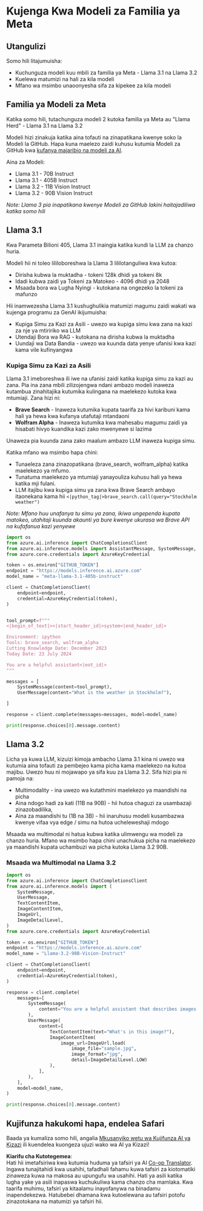 <!--
CO_OP_TRANSLATOR_METADATA:
{
  "original_hash": "4c2a0b0c738b649ef049fb99a23be661",
  "translation_date": "2025-07-09T19:12:23+00:00",
  "source_file": "21-meta/README.md",
  "language_code": "sw"
}
-->
# Kujenga Kwa Modeli za Familia ya Meta

## Utangulizi

Somo hili litajumuisha:

- Kuchunguza modeli kuu mbili za familia ya Meta - Llama 3.1 na Llama 3.2  
- Kuelewa matumizi na hali za kila modeli  
- Mfano wa msimbo unaoonyesha sifa za kipekee za kila modeli  

## Familia ya Modeli za Meta

Katika somo hili, tutachunguza modeli 2 kutoka familia ya Meta au "Llama Herd" - Llama 3.1 na Llama 3.2

Modeli hizi zinakuja katika aina tofauti na zinapatikana kwenye soko la Modeli la GitHub. Hapa kuna maelezo zaidi kuhusu kutumia Modeli za GitHub kwa [kufanya majaribio na modeli za AI](https://docs.github.com/en/github-models/prototyping-with-ai-models?WT.mc_id=academic-105485-koreyst).

Aina za Modeli:  
- Llama 3.1 - 70B Instruct  
- Llama 3.1 - 405B Instruct  
- Llama 3.2 - 11B Vision Instruct  
- Llama 3.2 - 90B Vision Instruct  

*Note: Llama 3 pia inapatikana kwenye Modeli za GitHub lakini haitajadiliwa katika somo hili*

## Llama 3.1

Kwa Parameta Bilioni 405, Llama 3.1 inaingia katika kundi la LLM za chanzo huria.

Modeli hii ni toleo lililoboreshwa la Llama 3 lililotanguliwa kwa kutoa:

- Dirisha kubwa la muktadha - tokeni 128k dhidi ya tokeni 8k  
- Idadi kubwa zaidi ya Tokeni za Matokeo - 4096 dhidi ya 2048  
- Msaada bora wa Lugha Nyingi - kutokana na ongezeko la tokeni za mafunzo  

Hii inamwezesha Llama 3.1 kushughulikia matumizi magumu zaidi wakati wa kujenga programu za GenAI ikijumuisha:  
- Kupiga Simu za Kazi za Asili - uwezo wa kupiga simu kwa zana na kazi za nje ya mtiririko wa LLM  
- Utendaji Bora wa RAG - kutokana na dirisha kubwa la muktadha  
- Uundaji wa Data Bandia - uwezo wa kuunda data yenye ufanisi kwa kazi kama vile kufinyangwa  

### Kupiga Simu za Kazi za Asili

Llama 3.1 imeboreshwa ili iwe na ufanisi zaidi katika kupiga simu za kazi au zana. Pia ina zana mbili zilizojengwa ndani ambazo modeli inaweza kutambua zinahitajika kutumika kulingana na maelekezo kutoka kwa mtumiaji. Zana hizi ni:

- **Brave Search** - Inaweza kutumika kupata taarifa za hivi karibuni kama hali ya hewa kwa kufanya utafutaji mtandaoni  
- **Wolfram Alpha** - Inaweza kutumika kwa mahesabu magumu zaidi ya hisabati hivyo kuandika kazi zako mwenyewe si lazima  

Unaweza pia kuunda zana zako maalum ambazo LLM inaweza kupiga simu.

Katika mfano wa msimbo hapa chini:

- Tunaeleza zana zinazopatikana (brave_search, wolfram_alpha) katika maelekezo ya mfumo.  
- Tunatuma maelekezo ya mtumiaji yanayouliza kuhusu hali ya hewa katika mji fulani.  
- LLM itajibu kwa kupiga simu ya zana kwa Brave Search ambayo itaonekana kama hii `<|python_tag|>brave_search.call(query="Stockholm weather")`  

*Note: Mfano huu unafanya tu simu ya zana, ikiwa ungependa kupata matokeo, utahitaji kuunda akaunti ya bure kwenye ukurasa wa Brave API na kufafanua kazi yenyewe*  

```python 
import os
from azure.ai.inference import ChatCompletionsClient
from azure.ai.inference.models import AssistantMessage, SystemMessage, UserMessage
from azure.core.credentials import AzureKeyCredential

token = os.environ["GITHUB_TOKEN"]
endpoint = "https://models.inference.ai.azure.com"
model_name = "meta-llama-3.1-405b-instruct"

client = ChatCompletionsClient(
    endpoint=endpoint,
    credential=AzureKeyCredential(token),
)


tool_prompt=f"""
<|begin_of_text|><|start_header_id|>system<|end_header_id|>

Environment: ipython
Tools: brave_search, wolfram_alpha
Cutting Knowledge Date: December 2023
Today Date: 23 July 2024

You are a helpful assistant<|eot_id|>
"""

messages = [
    SystemMessage(content=tool_prompt),
    UserMessage(content="What is the weather in Stockholm?"),

]

response = client.complete(messages=messages, model=model_name)

print(response.choices[0].message.content)
```

## Llama 3.2

Licha ya kuwa LLM, kizuizi kimoja ambacho Llama 3.1 kina ni uwezo wa kutumia aina tofauti za pembejeo kama picha kama maelekezo na kutoa majibu. Uwezo huu ni mojawapo ya sifa kuu za Llama 3.2. Sifa hizi pia ni pamoja na:

- Multimodality - ina uwezo wa kutathmini maelekezo ya maandishi na picha  
- Aina ndogo hadi za kati (11B na 90B) - hii hutoa chaguzi za usambazaji zinazobadilika,  
- Aina za maandishi tu (1B na 3B) - hii inaruhusu modeli kusambazwa kwenye vifaa vya edge / simu na hutoa ucheleweshaji mdogo  

Msaada wa multimodal ni hatua kubwa katika ulimwengu wa modeli za chanzo huria. Mfano wa msimbo hapa chini unachukua picha na maelekezo ya maandishi kupata uchambuzi wa picha kutoka Llama 3.2 90B.

### Msaada wa Multimodal na Llama 3.2

```python 
import os
from azure.ai.inference import ChatCompletionsClient
from azure.ai.inference.models import (
    SystemMessage,
    UserMessage,
    TextContentItem,
    ImageContentItem,
    ImageUrl,
    ImageDetailLevel,
)
from azure.core.credentials import AzureKeyCredential

token = os.environ["GITHUB_TOKEN"]
endpoint = "https://models.inference.ai.azure.com"
model_name = "Llama-3.2-90B-Vision-Instruct"

client = ChatCompletionsClient(
    endpoint=endpoint,
    credential=AzureKeyCredential(token),
)

response = client.complete(
    messages=[
        SystemMessage(
            content="You are a helpful assistant that describes images in details."
        ),
        UserMessage(
            content=[
                TextContentItem(text="What's in this image?"),
                ImageContentItem(
                    image_url=ImageUrl.load(
                        image_file="sample.jpg",
                        image_format="jpg",
                        detail=ImageDetailLevel.LOW)
                ),
            ],
        ),
    ],
    model=model_name,
)

print(response.choices[0].message.content)
```

## Kujifunza hakukomi hapa, endelea Safari

Baada ya kumaliza somo hili, angalia [Mkusanyiko wetu wa Kujifunza AI ya Kizazi](https://aka.ms/genai-collection?WT.mc_id=academic-105485-koreyst) ili kuendelea kuongeza ujuzi wako wa AI ya Kizazi!

**Kiarifu cha Kutotegemea**:  
Hati hii imetafsiriwa kwa kutumia huduma ya tafsiri ya AI [Co-op Translator](https://github.com/Azure/co-op-translator). Ingawa tunajitahidi kwa usahihi, tafadhali fahamu kuwa tafsiri za kiotomatiki zinaweza kuwa na makosa au upungufu wa usahihi. Hati ya asili katika lugha yake ya asili inapaswa kuchukuliwa kama chanzo cha mamlaka. Kwa taarifa muhimu, tafsiri ya kitaalamu inayofanywa na binadamu inapendekezwa. Hatubebei dhamana kwa kutoelewana au tafsiri potofu zinazotokana na matumizi ya tafsiri hii.